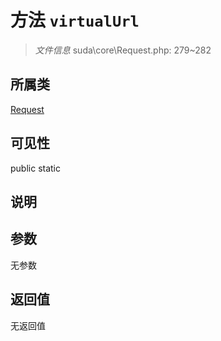 # 方法 `virtualUrl`

> *文件信息* suda\core\Request.php: 279~282

## 所属类 

[Request](../Request.md)

## 可见性

 public static

## 说明



## 参数


无参数


## 返回值

无返回值

